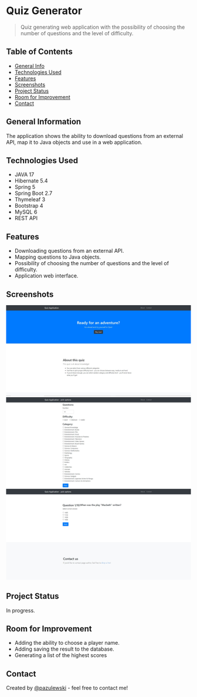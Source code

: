 # Quiz Generator
> Quiz generating web application with the possibility of choosing the number of questions and the level of difficulty.

## Table of Contents
* [General Info](#general-information)
* [Technologies Used](#technologies-used)
* [Features](#features)
* [Screenshots](#screenshots)
* [Project Status](#project-status)
* [Room for Improvement](#room-for-improvement)
* [Contact](#contact)


## General Information
The application shows the ability to download questions from an external API, map it to Java objects and use in a web application.


## Technologies Used
- JAVA 17
- Hibernate 5.4
- Spring 5
- Spring Boot 2.7
- Thymeleaf 3
- Bootstrap 4
- MySQL 6
- REST API


## Features
- Downloading questions from an external API.
- Mapping questions to Java objects.
- Possibility of choosing the number of questions and the level of difficulty.
- Application web interface.


## Screenshots
![](/src/main/resources/images/quiz.jpg)
![](/src/main/resources/images/quiz2.jpg)
![](/src/main/resources/images/quiz3.jpg)


## Project Status
In progress.


## Room for Improvement
- Adding the ability to choose a player name.
- Adding saving the result to the database.
- Generating a list of the highest scores


## Contact
Created by [@pazulewski](https://www.linkedin.com/in/pawelzulewski/) - feel free to contact me!
